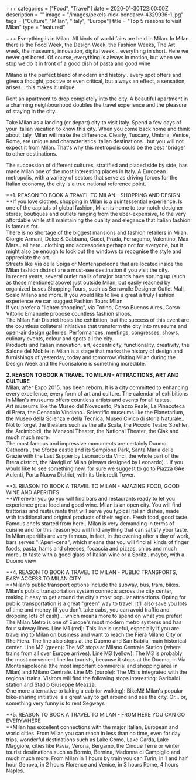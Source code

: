 +++
categories = ["Food", "Travel"]
date = 2020-01-30T22:00:00Z
description = ""
image = "/images/pexels-nick-bondarev-4329936-1.jpg"
tags = ["Culture", "Milan", "Italy", "Europe"]
title = "Top 5 reasons to visit Milan"
type = "featured"

+++
Everything is in Milan. All kinds of world fairs are held in Milan. In Milan there is the Food Week, the Design Week, the Fashion Weeks, The Art week, the museums, innovation, digital week... everything in short. Here we never get bored. Of course, everything is always in motion, but when we stop we do it in front of a good dish of pasta and good wine

Milano is the perfect blend of modern and history.. every spot offers and gives a thought, positive or even critical, but always an effect, a sensation, arises... this makes it unique.

Rent an apartment to drop completely into the city. A beautiful apartment in a charming neighbourhood doubles the travel experience and the pleasure of staying in the city..

Take Milan as a landing (or depart) city to visit Italy. Spend a few days of your Italian vacation to know this city. When you come back home and think about Italy, Milan will make the difference. Clearly, Tuscany, Umbria, Venice, Rome, are unique and characteristics Italian destinations.. but you will not expect it from Milan. That's why this metropolis could be the best "bridge" to other destinations.

The succession of different cultures, stratified and placed side by side, has made Milan one of the most interesting places in Italy. A European metropolis, with a variety of sectors that serve as driving forces for the Italian economy, the city is a true national reference point.

**1. REASON TO BOOK A TRAVEL TO MILAN - SHOPPING AND DESIGN  
**If you love clothes, shopping in Milan is a quintessential experience. Is one of the capitals of global fashion, Milan is home to top-notch designer stores, boutiques and outlets ranging from the uber-expensive, to the very affordable while still maintaining the quality and elegance that Italian fashion is famous for.  
There is no shortage of the biggest mansions and fashion retailers in Milan. Giorgio Armani, Dolce & Gabbana, Gucci, Prada, Ferragamo, Valentino, Max Mara.. all here.. clothing and accessories perhaps not for everyone, but it might also be enough to look out the windows to recognise the style and appreciate the art.  
Streets like Via della Spiga or Montenapoleone that are located inside the Milan fashion district are a must-see destination if you visit the city.  
In recent years, several outlet malls of major brands have sprung up (such as those mentioned above) just outside Milan, but easily reached by organized buses Shopping Tours, such as Serravalle Designer Outlet Mall, Scalo Milano and more. If you would like to live a great a truly Fashion experience we can suggest Fashion Tours Milan  
If you prefer a "lighter shopping", via Torino, Corso Buenos Aires, Corso Vittorio Emanuele propose countless fashion shops.  
The Milan Fair District hosts the exhibition, but the success of this event are the countless collateral initiatives that transform the city into museums and open-air design galleries. Performances, meetings, congresses, shows, culinary events, colour and spots all the city.  
Products and Italian innovation, art, eccentricity, functionality, creativity, the Salone del Mobile in Milan is a stage that marks the history of design and furnishings of yesterday, today and tomorrow.Visiting Milan during the Design Week and the Fuorisalone is something incredible.

**2. REASON TO BOOK A TRAVEL TO MILAN - ATTRACTIONS, ART AND CULTURE**  
Milan, after Expo 2015, has been reborn. It is a city committed to enhancing every excellence, every form of art and culture. The calendar of exhibitions in Milan's museums offers countless artists and events for all tastes.  
Art museums like the Museo del Novecento, Palazzo Reale, La Pinacoteca di Brera, the Cenacolo Vinciano.. Scientific museums like the Planetarium, the Museo della Scienza e della Tecnica, Museo Civico di storia Naturale.. Not to forget the theaters such as the alla Scala, the Piccolo Teatro Strehler, the Arcimboldi, the Manzoni Theater, the National Theater, the Ciak and much much more.  
The most famous and impressive monuments are certainly Duomo Cathedral, the Sforza castle and its Sempione Park, Santa Maria delle Grazie with the Last Supper by Leonardo da Vinci, the whole part of the Brera district, the Navigli of Milan (always designed by Leonardo)... If you would like to see something new, for sure we suggest to go to Piazza GAe Aulenti, Porta Nuova District, with its Unicredit Tower.

**3. REASON TO BOOK A TRAVEL TO MILAN - AMAZING FOOD, GOOD WINE AND APERITIFS  
**Wherever you go you will find bars and restaurants ready to let you experience great food and good wine. Milan is an open city. You will find trattorias and restaurants that will serve you typical italian dishes, made with traditional and original products of their region. Fresh food, good taste. Famous chefs started from here.. Milan is very demanding in terms of cuisine and for this reason you will find anything that can satisfy your taste.  
In Milan aperitifs are very famous, in fact, in the evening after a day of work, bars serves "l'Aperi-cena", which means that you will find all kinds of finger foods, pasta, hams and cheeses, focaccia and pizzas, chips and much more.. to taste with a good glass of Italian wine or a Spritz.. maybe, with a Duomo view

**4. REASON TO BOOK A TRAVEL TO MILAN - PUBLIC TRANSPORTS, EASY ACCESS TO MILAN CITY  
**Milan's public transport options include the subway, bus, tram, bikes. Milan's public transportation system connects across the city center, making it easy to get around the city's most popular attractions. Opting for public transportation is a great "green" way to travel. It'll also save you lots of time and money (if you don't take cabs, you can avoid traffic and dropping lots of cash)... which means more to spend on what you prefer!  
The Milan Metro is one of Europe's most modern metro systems and has four subway lines. Line M1 (red): This line is useful, especially if you are travelling to Milan on business and want to reach the Fiera Milano City or Rho Fiera. The line also stops at the Duomo and San Babila, main historical center. Line M2 (green): The M2 stops at Milano Centrale Station (where trains from all over Europe arrives). Line M3 (yellow): The M3 is probably the most convenient line for tourists, because it stops at the Duomo, in Via Montenapoleone (the most important commercial and shopping area in Milan) and Milano Centrale. Line M5 (purple): The M5 is integrated with the regional trains. Visitors will find the following stops interesting: Garibaldi station and Stadio Giuseppe Meazza.  
One more alternative to taking a cab (or walking): BikeMi! Milan's popular bike-sharing initiative is a great way to get around and see the city. Or... or, something very funny is to rent Segways

**5. REASON TO BOOK A TRAVEL TO MILAN - FROM HERE YOU CAN GO EVERYWHERE  
**Milan has excellent connections with the major Italian, European and world cities. From Milan you can reach in less than no time, even for day trips, wonderful destinations such as Lake Como, Lake Garda, Lake Maggiore, cities like Pavia, Verona, Bergamo, the Cinque Terre or winter tourist destinations such as Bormio, Bernina, Madonna di Campiglio and much much more. From Milan in 1 hours by train you can Turin, in 1 and half hour Genova, in 2 hours Florence and Venice, in 3 hours Rome, 4 hours Naples.
